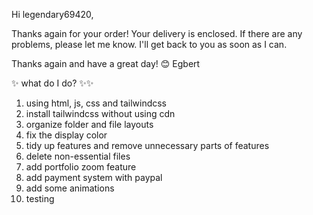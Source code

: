 Hi legendary69420,

Thanks again for your order! Your delivery is enclosed. If there are any problems, please let me know. I'll get back to you as soon as I can.

Thanks again and have a great day! 😊
Egbert

✨ what do I do? ✨✨
1. using html, js, css and tailwindcss
2. install tailwindcss without using cdn 
3. organize folder and file layouts 
4. fix the display color 
5. tidy up features and remove unnecessary parts of features 
6. delete non-essential files  
7. add portfolio zoom feature
8. add payment system with paypal
9. add some animations 
10. testing 


